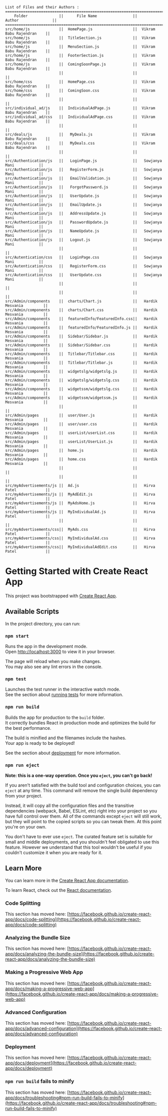     List of Files and their Authors :
    ========================================================================================
        Folder              ||      File Name                ||      Author               ||
    ========================================================================================
    src/home/js             ||  HomePage.js                  ||  Vikram Babu Rajendran    ||
    src/home/js             ||  TitleSection.js              ||  Vikram Babu Rajendran    ||
    src/home/js             ||  MenuSection.js               ||  Vikram Babu Rajendran    ||
    src/home/js             ||  FooterSection.js             ||  Vikram Babu Rajendran    ||
    src/home/js             ||  ComingSoonPage.js            ||  Vikram Babu Rajendran    ||
                            ||                               ||                           ||
    src/home/css            ||  HomePage.css                 ||  Vikram Babu Rajendran    ||
    src/home/css            ||  ComingSoon.css               ||  Vikram Babu Rajendran    ||
                            ||                               ||                           ||
    src/individual_ad/js    ||  IndividualAdPage.js          ||  Vikram Babu Rajendran    ||
    src/individual_ad/css   ||  IndividualAdPage.css         ||  Vikram Babu Rajendran    ||
                            ||                               ||                           ||
    src/deals/js            ||   MyDeals.js                  ||  Vikram Babu Rajendran    ||
    src/deals/css           ||   MyDeals.css                 ||  Vikram Babu Rajendran    ||
                            ||                               ||                           ||
    src/Authentication/js   ||   LoginPage.js                ||   Sowjanya Mani           ||
    src/Authentication/js   ||   RegisterForm.js             ||   Sowjanya Mani           ||
    src/Authentication/js   ||   EmailValidation.js          ||   Sowjanya Mani           ||
    src/Authentication/js   ||   ForgotPassword.js           ||   Sowjanya Mani           ||
    src/Authentication/js   ||   UserUpdate.js               ||   Sowjanya Mani           ||
    src/Authentication/js   ||   EmailUpdate.js              ||   Sowjanya Mani           ||
    src/Authentication/js   ||   AddressUpdate.js            ||   Sowjanya Mani           ||
    src/Authentication/js   ||   PasswordUpdate.js           ||   Sowjanya Mani           ||
    src/Authentication/js   ||   NameUpdate.js               ||   Sowjanya Mani           ||
    src/Authentication/js   ||   Logout.js                   ||   Sowjanya Mani           ||
                            ||                               ||                           ||
    src/Autentication/css   ||   LoginPage.css               ||   Sowjanya Mani           ||
    src/Autentication/css   ||   RegisterForm.css            ||   Sowjanya Mani           ||
    src/Autentication/css   ||   UserUpdate.css              ||   Sowjanya Mani           ||
                            ||                               ||                           ||
                            ||                               ||                           ||
    src/Admin/components    ||  charts/Chart.js              ||   Hardik Mesvania         ||
    src/Admin/components    ||  charts/Chart.css             ||   Hardik Mesvania         ||
    src/Admin/components    ||  featuredInfo/FeaturedInfo.css||   Hardik Mesvania 	      ||
    src/Admin/components    ||  featuredInfo/FeaturedInfo.js ||   Hardik Mesvania 	      ||
    src/Admin/components    ||  Sidebar/Sidebar.js           ||   Hardik Mesvania 	      ||
    src/Admin/components    ||  Sidebar/Sidebar.css          ||   Hardik Mesvania         ||
    src/Admin/components    ||  Titlebar/Titlebar.css        ||   Hardik Mesvania 	      ||
    src/Admin/components    ||  Titlebar/Titlebar.js         ||   Hardik Mesvania 	      ||
    src/Admin/components    ||  widgetslg/widgetslg.js       ||   Hardik Mesvania 	      ||
    src/Admin/components    ||  widgetslg/widgetslg.css      ||   Hardik Mesvania         ||
    src/Admin/components    ||  widgetssm/widgetslg.css      ||   Hardik Mesvania         ||
    src/Admin/components    ||  widgetssm/widgetssm.js       ||   Hardik Mesvania 	      ||
                            ||                               ||                           ||
    src/Admin/pages         ||  user/User.js                 ||   Hardik Mesvania 	      ||
    src/Admin/pages         ||  user/user.css                ||   Hardik Mesvania 	      ||
    src/Admin/pages         ||  userList/userList.css        ||   Hardik Mesvania         ||
    src/Admin/pages         ||  userList/UserList.js         ||   Hardik Mesvania 	      ||
    src/Admin/pages         ||  home.js                      ||   Hardik Mesvania 	      ||
    src/Admin/pages         ||  home.css                     ||   Hardik Mesvania         ||
                            ||                               ||                           ||
                            ||                               ||                           ||
    src/myAdvertisements/js ||  Ad.js                        ||   Hirva Patel             ||
    src/myAdvertisements/js ||  MyAdEdit.js                  ||   Hirva Patel             ||
    src/myAdvertisements/js ||  MyAdsHome.js                 ||   Hirva Patel             ||
    src/myAdvertisements/js ||  MyIndividualAd.js            ||   Hirva Patel             ||
                            ||                               ||                           ||
    src/myAdvertisements/css||  MyAds.css                    ||   Hirva Patel             ||
    src/myAdvertisements/css||  MyIndividualAd.css           ||   Hirva Patel             ||
    src/myAdvertisements/css||  MyIndividualAdEdit.css       ||   Hirva Patel             ||

# Getting Started with Create React App

This project was bootstrapped with [Create React App](https://github.com/facebook/create-react-app).

## Available Scripts

In the project directory, you can run:

### `npm start`

Runs the app in the development mode.\
Open [http://localhost:3000](http://localhost:3000) to view it in your browser.

The page will reload when you make changes.\
You may also see any lint errors in the console.

### `npm test`

Launches the test runner in the interactive watch mode.\
See the section about [running tests](https://facebook.github.io/create-react-app/docs/running-tests) for more information.

### `npm run build`

Builds the app for production to the `build` folder.\
It correctly bundles React in production mode and optimizes the build for the best performance.

The build is minified and the filenames include the hashes.\
Your app is ready to be deployed!

See the section about [deployment](https://facebook.github.io/create-react-app/docs/deployment) for more information.

### `npm run eject`

**Note: this is a one-way operation. Once you `eject`, you can't go back!**

If you aren't satisfied with the build tool and configuration choices, you can `eject` at any time. This command will remove the single build dependency from your project.

Instead, it will copy all the configuration files and the transitive dependencies (webpack, Babel, ESLint, etc) right into your project so you have full control over them. All of the commands except `eject` will still work, but they will point to the copied scripts so you can tweak them. At this point you're on your own.

You don't have to ever use `eject`. The curated feature set is suitable for small and middle deployments, and you shouldn't feel obligated to use this feature. However we understand that this tool wouldn't be useful if you couldn't customize it when you are ready for it.

## Learn More

You can learn more in the [Create React App documentation](https://facebook.github.io/create-react-app/docs/getting-started).

To learn React, check out the [React documentation](https://reactjs.org/).

### Code Splitting

This section has moved here: [https://facebook.github.io/create-react-app/docs/code-splitting](https://facebook.github.io/create-react-app/docs/code-splitting)

### Analyzing the Bundle Size

This section has moved here: [https://facebook.github.io/create-react-app/docs/analyzing-the-bundle-size](https://facebook.github.io/create-react-app/docs/analyzing-the-bundle-size)

### Making a Progressive Web App

This section has moved here: [https://facebook.github.io/create-react-app/docs/making-a-progressive-web-app](https://facebook.github.io/create-react-app/docs/making-a-progressive-web-app)

### Advanced Configuration

This section has moved here: [https://facebook.github.io/create-react-app/docs/advanced-configuration](https://facebook.github.io/create-react-app/docs/advanced-configuration)

### Deployment

This section has moved here: [https://facebook.github.io/create-react-app/docs/deployment](https://facebook.github.io/create-react-app/docs/deployment)

### `npm run build` fails to minify

This section has moved here: [https://facebook.github.io/create-react-app/docs/troubleshooting#npm-run-build-fails-to-minify](https://facebook.github.io/create-react-app/docs/troubleshooting#npm-run-build-fails-to-minify)
